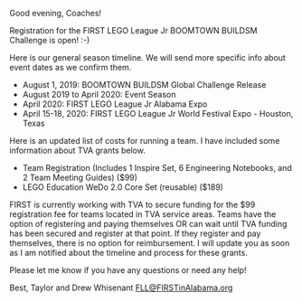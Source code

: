Good evening, Coaches!

Registration for the FIRST LEGO League Jr BOOMTOWN BUILDSM Challenge is open! :-)

Here is our general season timeline. We will send more specific info about event dates as we confirm them.
- August 1, 2019: BOOMTOWN BUILDSM Global Challenge Release
- August 2019 to April 2020: Event Season
- April 2020: FIRST LEGO League Jr Alabama Expo
- April 15-18, 2020: FIRST LEGO League Jr World Festival Expo - Houston, Texas

Here is an updated list of costs for running a team. I have included some information about TVA grants below.
- Team Registration (Includes 1 Inspire Set, 6 Engineering Notebooks, and 2 Team Meeting Guides) (\$99)
- LEGO Education WeDo 2.0 Core Set (reusable) (\$189)

FIRST is currently working with TVA to secure funding for the \$99 registration fee for teams located in TVA service areas. Teams have the option of registering and paying themselves OR can wait until TVA funding has been secured and register at that point. If they register and pay themselves, there is no option for reimbursement. I will update you as soon as I am notified about the timeline and process for these grants.

Please let me know if you have any questions or need any help!

Best,
Taylor and Drew Whisenant
FLL@FIRSTinAlabama.org